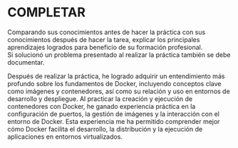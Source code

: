 # COMPLETAR  
Comparando sus conocimientos antes de hacer la práctica con sus conocimientos después de hacer la tarea, explicar los principales aprendizajes logrados para beneficio de su formación profesional.  
Si solucionó un problema presentado al realizar la práctica también se debe documentar.


Después de realizar la práctica, he logrado adquirir un entendimiento más profundo sobre los fundamentos de Docker, incluyendo conceptos clave como imágenes y contenedores, así como su relación y uso en entornos de desarrollo y despliegue. Al practicar la creación y ejecución de contenedores con Docker, he ganado experiencia práctica en la configuración de puertos, la gestión de imágenes y la interacción con el entorno de Docker. Esta experiencia me ha permitido comprender mejor cómo Docker facilita el desarrollo, la distribución y la ejecución de aplicaciones en entornos virtualizados.
